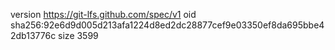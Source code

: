 version https://git-lfs.github.com/spec/v1
oid sha256:92e6d9d005d213afa1224d8ed2dc28877cef9e03350ef8da695bbe42db13776c
size 3599
